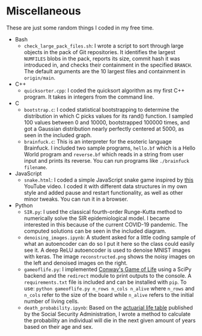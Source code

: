 # Miscellaneous
These are just some random things I coded in my free time.

- Bash
  - `check_large_pack_files.sh`: I wrote a script to sort through large objects in the pack of Git repositories. It identifies the largest `NUMFILES` blobs in the pack,
    reports its size, commit hash it was introduced in, and checks their containment in the specified `BRANCH`. The default arguments are the 10 largest files and containment in `origin/main`. 
- C++
  - `quicksorter.cpp`: I coded the quicksort algorithm as my first C++ program. It takes in integers from the command line.
- C
  - `bootstrap.c`: I coded statistical bootstrapping to determine the distribution in which C picks values for its rand() function. 
    I sampled 100 values between 0 and 10000, bootstrapped 100000 times, and got a Gaussian distribution nearly perfectly centered 
    at 5000, as seen in the included graph.
  - `brainfuck.c`: This is an interpreter for the esoteric language Brainfuck. I included two sample programs, `hello.bf` which is a 
    Hello World program and `reverse.bf` which reads in a string from user input and prints its reverse. You can run programs like
    `./brainfuck filename`.
- JavaScript
  - `snake.html`: I coded a simple JavaScript snake game inspired by [this](https://www.youtube.com/watch?v=xGmXxpIj6vs) YouTube video. I       coded it with different data structures in my own style and added pause and     restart functionality, as well as other minor tweaks.     You can run it in a browser.
- Python
  - `SIR.py`: I used the classical fourth-order Runge-Kutta method to numerically solve the SIR epidemiological model. I became interested in this 
    because of the current COVID-19 pandemic. The computed solutions can be seen in the included diagram.
  - `denoising_images.ipynb`: A student asked for a little coding sample of what an autoencoder can do so I put it here so the class could easily see it. A deep ReLU autoencoder is used to denoise MNIST images with keras. The image `reconstructed.png` shows the noisy images on the left and denoised images on the right.
  - `gameoflife.py`: I implemented [Conway's Game of Life](https://en.wikipedia.org/wiki/Conway%27s_Game_of_Life) using a SciPy backend and the `redirect` module to print outputs to the console. A `requirements.txt` file is included and can be installed with `pip`. To use: `python gameoflife.py n_rows n_cols n_alive` where `n_rows` and `n_cols` refer to the size of the board while `n_alive` refers to the initial number of living cells.
  - `death_probability.ipynb`: Based on the [actuarial life table](https://www.ssa.gov/oact/STATS/table4c6.html) published by the Social Security Administration, I wrote a method to calculate the probability an individual will die in the next given amount of years based on their age and sex.
